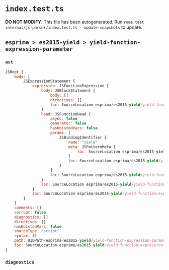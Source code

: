 # `index.test.ts`

**DO NOT MODIFY**. This file has been autogenerated. Run `rome test internal/js-parser/index.test.ts --update-snapshots` to update.

## `esprima > es2015-yield > yield-function-expression-parameter`

### `ast`

```javascript
JSRoot {
	body: [
		JSExpressionStatement {
			expression: JSFunctionExpression {
				body: JSBlockStatement {
					body: []
					directives: []
					loc: SourceLocation esprima/es2015-yield/yield-function-expression-parameter/input.js 1:17-1:19
				}
				head: JSFunctionHead {
					async: false
					generator: false
					hasHoistedVars: false
					params: [
						JSBindingIdentifier {
							name: "yield"
							meta: JSPatternMeta {
								loc: SourceLocation esprima/es2015-yield/yield-function-expression-parameter/input.js 1:10-1:15
							}
							loc: SourceLocation esprima/es2015-yield/yield-function-expression-parameter/input.js 1:10-1:15 (yield)
						}
					]
					loc: SourceLocation esprima/es2015-yield/yield-function-expression-parameter/input.js 1:9-1:16
				}
				loc: SourceLocation esprima/es2015-yield/yield-function-expression-parameter/input.js 1:1-1:19
			}
			loc: SourceLocation esprima/es2015-yield/yield-function-expression-parameter/input.js 1:0-1:20
		}
	]
	comments: []
	corrupt: false
	diagnostics: []
	directives: []
	hasHoistedVars: false
	sourceType: "script"
	syntax: []
	path: UIDPath<esprima/es2015-yield/yield-function-expression-parameter/input.js>
	loc: SourceLocation esprima/es2015-yield/yield-function-expression-parameter/input.js 1:0-2:0
}
```

### `diagnostics`

```

```
